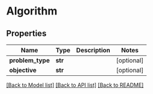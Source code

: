 # Algorithm

## Properties
Name | Type | Description | Notes
------------ | ------------- | ------------- | -------------
**problem_type** | **str** |  | [optional] 
**objective** | **str** |  | [optional] 

[[Back to Model list]](../README.md#documentation-for-models) [[Back to API list]](../README.md#documentation-for-api-endpoints) [[Back to README]](../README.md)

